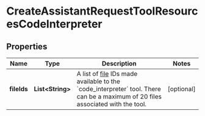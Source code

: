 # CreateAssistantRequestToolResourcesCodeInterpreter

## Properties
Name | Type | Description | Notes
------------ | ------------- | ------------- | -------------
**fileIds** | **List&lt;String&gt;** | A list of [file](/docs/api-reference/files) IDs made available to the &#x60;code_interpreter&#x60; tool. There can be a maximum of 20 files associated with the tool.  |  [optional]

